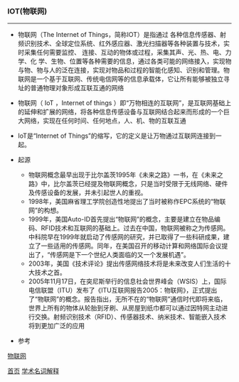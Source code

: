 ### IOT(物联网)
--------

* 物联网（The Internet of Things，简称IOT）是指通过 各种信息传感器、射频识别技术、全球定位系统、红外感应器、激光扫描器等各种装置与技术，实时采集任何需要监控、 连接、互动的物体或过程，采集其声、光、热、电、力学、化 学、生物、位置等各种需要的信息，通过各类可能的网络接入，实现物与物、物与人的泛在连接，实现对物品和过程的智能化感知、识别和管理。物联网是一个基于互联网、传统电信网等的信息承载体，它让所有能够被独立寻址的普通物理对象形成互联互通的网络
* 物联网（ IoT ，Internet of things ）即“万物相连的互联网”，是互联网基础上的延伸和扩展的网络，将各种信息传感设备与互联网结合起来而形成的一个巨大网络，实现在任何时间、任何地点，人、机、物的互联互通
* IoT是“Internet of Things”的缩写，它的定义是让万物通过互联网连接到一起。

* 起源
    * 物联网概念最早出现于比尔盖茨1995年《未来之路》一书，在《未来之路》中，比尔盖茨已经提及物联网概念，只是当时受限于无线网络、硬件及传感设备的发展，并未引起世人的重视。
    * 1998年，美国麻省理工学院创造性地提出了当时被称作EPC系统的“物联网”的构想。
    * 1999年，美国Auto-ID首先提出“物联网”的概念，主要是建立在物品编码、RFID技术和互联网的基础上。过去在中国，物联网被称之为传感网。中科院早在1999年就启动了传感网的研究，并已取得了一些科研成果，建立了一些适用的传感网。同年，在美国召开的移动计算和网络国际会议提出了，“传感网是下一个世纪人类面临的又一个发展机遇”。
    * 2003年，美国《技术评论》提出传感网络技术将是未来改变人们生活的十大技术之首。
    * 2005年11月17日，在突尼斯举行的信息社会世界峰会（WSIS）上，国际电信联盟（ITU）发布了《ITU互联网报告2005：物联网》，正式提出了“物联网”的概念。报告指出，无所不在的“物联网”通信时代即将来临，世界上所有的物体从轮胎到牙刷、从房屋到纸巾都可以通过因特网主动进行交换。射频识别技术（RFID）、传感器技术、纳米技术、智能嵌入技术将到更加广泛的应用

* 参考 

[物联网](https://baike.baidu.com/item/物联网/7306589?fromtitle=IoT&fromid=552548&fr=aladdin "百度百科")

[首页](../../README.md)  [学术名词解释](NounInterpretation.md)
